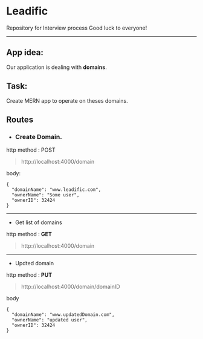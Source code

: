 # Leadific

Repository for Interview process Good luck to everyone!

---

## App idea:

Our application is dealing with **domains**.

## Task:

Create MERN app to operate on theses domains.

## Routes

- ### Create Domain.

http method : POST

> http://localhost:4000/domain

body:

```
{
  "domainName": "www.leadific.com",
  "ownerName": "Some user",
  "ownerID": 32424
}
```
___


- Get list of domains

http method : **GET**

> http://localhost:4000/domain

___
- Updted domain

http method : **PUT**

> http://localhost:4000/domain/domainID

body 

````
{
  "domainName": "www.updatedDomain.com",
  "ownerName": "updated user",
  "ownerID": 32424
}
````